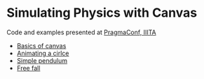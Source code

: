 # Simulating Physics with Canvas
Code and examples presented at [PragmaConf, IIITA](pragmaconf.tech)

* [Basics of canvas](https://himanshub16.github.io/html-canvas/basics.html)
* [Animating a cirlce](https://himanshub16.github.io/html-canvas/animation.html)
* [Simple pendulum](https://himanshub16.github.io/html-canvas/pendulum.html)
* [Free fall](https://himanshub16.github.io/cool-physics/free-fall)
